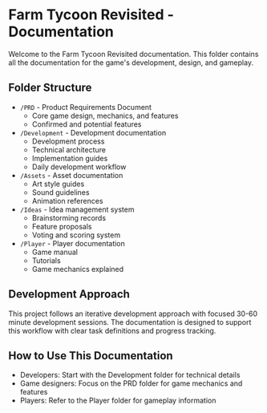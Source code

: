# Farm Tycoon Revisited - Documentation

Welcome to the Farm Tycoon Revisited documentation. This folder contains all the documentation for the game's development, design, and gameplay.

## Folder Structure

- `/PRD` - Product Requirements Document
  - Core game design, mechanics, and features
  - Confirmed and potential features
- `/Development` - Development documentation
  - Development process
  - Technical architecture
  - Implementation guides
  - Daily development workflow
- `/Assets` - Asset documentation
  - Art style guides
  - Sound guidelines
  - Animation references
- `/Ideas` - Idea management system
  - Brainstorming records
  - Feature proposals
  - Voting and scoring system
- `/Player` - Player documentation
  - Game manual
  - Tutorials
  - Game mechanics explained

## Development Approach

This project follows an iterative development approach with focused 30-60 minute development sessions. The documentation is designed to support this workflow with clear task definitions and progress tracking.

## How to Use This Documentation

- Developers: Start with the Development folder for technical details
- Game designers: Focus on the PRD folder for game mechanics and features
- Players: Refer to the Player folder for gameplay information 